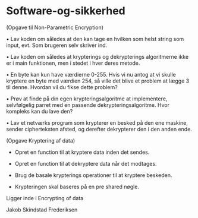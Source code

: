 # Software-og-sikkerhed

(Opgave  til Non-Parametric Encryption)

• Lav koden om således at den kan tage en hvilken som helst string som input, evt. Som brugeren
selv skriver ind.

• Lav koden om således at krypterings og dekrypterings algoritmerne ikke er i main funktionen,
men i stedet i hver deres metode.

• En byte kan kun have værdierne 0-255. Hvis vi nu antog at vi skulle kryptere en byte med
værdien 254, så ville det blive et problem at lægge 3 til denne. Hvordan vil du fikse dette
problem?

• Prøv at finde på din egen krypteringsalgoritme at implementere, selvfølgelig parret med en
passende dekrypteringsalgoritme. Hvor kompleks kan du lave den?

• Lav et netværks program som krypterer en besked på den ene maskine, sender cipherteksten
afsted, og derefter dekrypterer den i den anden ende. 


(Opgave Kryptering af data)

- Opret en function til at kryptere data inden det sendes.

- Opret en function til at dekryptere data når det modtages.

- Brug de basale krypterings operationer til at kryptere beskeden.

- Krypteringen skal baseres på en pre shared nøgle.

Ligger inde i Encrypting of data

Jakob Skindstad Frederiksen
